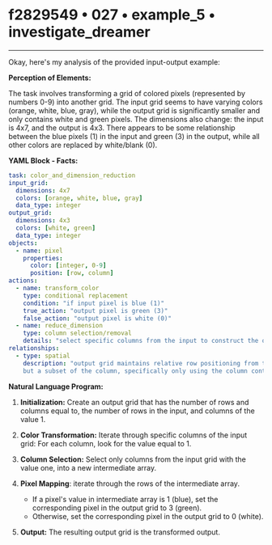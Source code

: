 # f2829549 • 027 • example_5 • investigate_dreamer

---
Okay, here's my analysis of the provided input-output example:

**Perception of Elements:**

The task involves transforming a grid of colored pixels (represented by numbers 0-9) into another grid. The input grid seems to have varying colors (orange, white, blue, gray), while the output grid is significantly smaller and only contains white and green pixels. The dimensions also change: the input is 4x7, and the output is 4x3. There appears to be some relationship between the blue pixels (1) in the input and green (3) in the output, while all other colors are replaced by white/blank (0).

**YAML Block - Facts:**



```yaml
task: color_and_dimension_reduction
input_grid:
  dimensions: 4x7
  colors: [orange, white, blue, gray]
  data_type: integer
output_grid:
  dimensions: 4x3
  colors: [white, green]
  data_type: integer
objects:
  - name: pixel
    properties:
      color: [integer, 0-9]
      position: [row, column]
actions:
  - name: transform_color
    type: conditional replacement
    condition: "if input pixel is blue (1)"
    true_action: "output pixel is green (3)"
    false_action: "output pixel is white (0)"
  - name: reduce_dimension
    type: column selection/removal
    details: "select specific columns from the input to construct the output"
relationships:
  - type: spatial
    description: "output grid maintains relative row positioning from the input grid,
    but a subset of the column, specifically only using the column containing blue (1)"

```



**Natural Language Program:**

1.  **Initialization:** Create an output grid that has the number of rows and columns equal to, the number of rows in the input, and columns of the value 1.

2.  **Color Transformation:** Iterate through specific columns of the input grid: For each column, look for the value equal to 1.

3.  **Column Selection:** Select only columns from the input grid with the value one, into a new intermediate array.

4. **Pixel Mapping**: iterate through the rows of the intermediate array.
    *   If a pixel's value in intermediate array is 1 (blue), set the corresponding pixel in the output grid to 3 (green).
    *   Otherwise, set the corresponding pixel in the output grid to 0 (white).

5.  **Output:** The resulting output grid is the transformed output.

